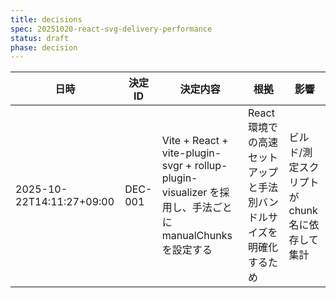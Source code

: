 ```yaml
---
title: decisions
spec: 20251020-react-svg-delivery-performance
status: draft
phase: decision
---
```


| 日時 | 決定ID | 決定内容 | 根拠 | 影響 |
| --- | --- | --- | --- | --- |
| 2025-10-22T14:11:27+09:00 | DEC-001 | Vite + React + vite-plugin-svgr + rollup-plugin-visualizer を採用し、手法ごとに manualChunks を設定する | React 環境での高速セットアップと手法別バンドルサイズを明確化するため | ビルド/測定スクリプトが chunk 名に依存して集計 |
